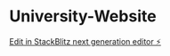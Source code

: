 # University-Website

[Edit in StackBlitz next generation editor ⚡️](https://stackblitz.com/~/github.com/rohitdesu-28/University-Website)